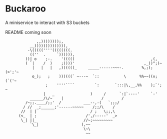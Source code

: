 # Buckaroo
A miniservice to interact with S3 buckets

README coming soon


	              ,,))))))));,
	           __)))))))))))))),
	          -\(((((''''((((((((.
	           ((''  .     `)))))),
	         ))| o    ;-.    '(((((                                  ,(,
	         ( `|    /  )    ;))))'                               ,_))^;(~
	            |   |   |   ,))((((_     _____------~~~-.        %,;(;(>';'~
	            o_);   ;    )))(((` ~---~  `::           \      %%~~)(v;(`('~
	                  ;    ''''````         `:       `:::|\,__,%%    );`'; ~
	                 |   _                )     /      `:|`----'     `-'
	           ______/\/~    |                 /        /
	         /~;;.____/;;'  /          ___--,-(   `;;;/
	        / //  _;______;'------~~~~~    /;;/\    /
	       //  | |                        / ;   \;;,\
	      (<_  | ;                      /',/-----'  _>
	       \_| ||_                     //~;~~~~~~~~~
	           `\_|                   (,~~
	                                   \~\
	                                    ~~

